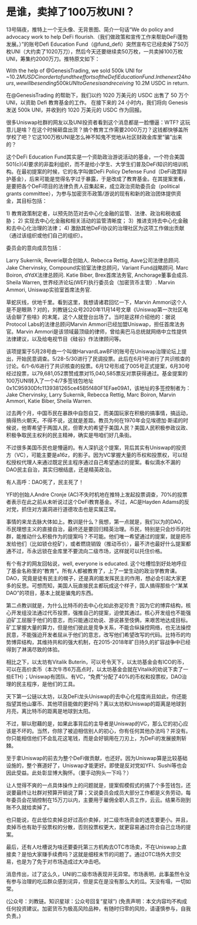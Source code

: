 # 是谁，卖掉了100万枚UNI？

13号隔夜，推特上一个无头像、无背景图、简介一句话“We do policy and advocacy work to help DeFi flourish.（我们做政策和宣传工作来帮助DeFi蓬勃发展。）”的账号Defi Education Fund（@fund\_defi）突然宣布它已经卖掉了50万枚UNI（大约卖了1020万刀），然后今天还要继续卖50万枚，一共卖掉100万枚UNI，筹集约2000万刀。推特原文如下：

With the help of @GenesisTrading, we sold 500k UNI for ~$10.2M USDC in order to fund the efforts of the Defi Education Fund. In the next 24 hours, we will be sending 500k UNI to Genesis and receiving ~$10.2M USDC in return.

在@GenesisTrading 的帮助下，我们以约 1020 万美元的 USDC 出售了 50 万个 UNI，以资助 Defi 教育基金的工作。 在接下来的 24 小时内，我们将向 Genesis 发送 500k UNI，并收到约 1020 万美元的 USDC 作为回报。

很多Uniswap社群的网友以及UNI投资者看到这个消息都是一脸懵逼：WTF? 这玩意儿是啥？在这个时候砸盘出货？搞个教育工作需要2000万刀？这钱都快够盖所学校了吧？它这100万枚UNI是怎么神不知鬼不觉地从社区财政金库里“骗”出来的？

这个DeFi Education Fund其实是一个资助政治游说活动的基金，一个符合美国501\(c\)\(4\)要求的非盈利组织，而不是给小学生、大学生们普及DeFi知识的培训机构。在最初提案的时候，它的名字叫做DeFi Policy Defense Fund（DeFi政策辩护基金），后来可能是觉得名字过于暴露，于是改成了教育基金。在其提案里看，是要把各个DeFi项目的法律负责人召集起来，成立政治资助委员会（political grants committee），为参与加密货币政策/游说的现有和新的政治团体提供资金，其目标包括：

1\) 教育政策制定者，以预先防范对去中心化金融的监管、法律、政治和税收威胁； 2\) 实现去中心化金融和相关活动的监管清晰度； 3）推进支持去中心化金融和去中心化治理的法律； 4\) 激励其他DeFi协议的治理社区为这项工作做出贡献（通过该组织或他们自己的组织）。

委员会的意向成员包括：

Larry Sukernik, Reverie联合创始人. Rebecca Rettig, Aave公司法律总顾问. Jake Chervinsky, Compound实验室法律总顾问，Variant Fund战略顾问. Marc Boiron, dYdX法律总顾问. Katie Biber, Brex首席法务官, Anchorage董事会成员. Sheila Warren, 世界经济论坛\(WEF\)执行委员会（加密货币主管）. Marvin Ammori, Uniswap实验室首席法务官.

草蛇灰线，伏地千里。看到这里，我想请诸君回忆一下，Marvin Ammori这个人是不是眼熟？对的，刘教链公众号2020年11月14号文章《Uniswap第一次社区电话会聊了些啥》的末尾，这个人就登台出场了。当时是这样介绍他的：据说Protocol Labs的法律总顾问Marvin Ammori已经加盟Uniswap，担任首席法务官。Marvin Ammori是该领域最顶级的律师，曾给奥巴马总统就网络中立性提供法律建议，以及给电视节目《硅谷》作法律顾问等。

该项提案于5月28号由一个叫做HarvardLawBFI的账号在Uniswap治理论坛上提出，开始民意调查。5/28-5/30进行了民调投票。此后在6月1号进行了共识核查的讨论。6/1-6/6进行了共识核查的投票。6月12号形成了005号正式提案，6月30号经过投票，以79,681,052票赞成票对15,040,585票反对票获得通过。基金提案的100万UNI转入了一个4/7多签钱包地址 0x1C95930Dfc1139381265ce45B5f480F1EFae09A1，该地址的多签控制者为：Jake Chervinsky, Larry Sukernik, Rebecca Rettig, Marc Boiron, Marvin Ammori, Katie Biber, Sheila Warren.

过去两个月，中国币民在暴跌中自怨自艾，而美国玩家在积极的搞事情，搞运动，搞得热火朝天。不得不说，这就是差距。教员为何在1970年会见埃德加·斯诺的时候说，他寄希望于两国人民，但寄大的希望于美国人民？美国人民积极参政议政、积极争取民主权利的民主精神，确实是甩咱们好几条街。

不过很多美国币民也是懵逼的。有人深扒这个提案，背后其实有Uniswap的投资方（VC），可能主要是a16z，的影子。因为VC掌握大量的币权和投票权，可以轻松授权代理人来通过既定民主程序通过自己希望通过的提案。看似滴水不漏的DAO民主自治，其实归根结底，还是精英政治。

有人高呼：DAO死了，民主死了！

YFI的创始人Andre Cronje \(AC\)不失时机地在推特上发起投票调查，70%的投票者表示在此之前从未听说过这个DeFi教育基金。不过，AC是Hayden Adams的反对党，抓住对方漏洞进行道德攻击也是实属正常。

事情的来龙去脉大体如上。教训是什么？我想，第一点就是，我们以为的DAO，币民理想主义的直接自治，最终还是要回归精英治理。币民，特别是只会炒币的社群，能推动什么积极作为的提案吗？不可能。他们唯一希望通过的提案，就是把币发给他们（比如锁仓挖矿），或者燃烧销毁（推动币价），最不济也最好什么提案都通不过，币永远锁在金库里不要流向二级市场，这样就可以托住价格。

有个有才的网友回帖说，well, everyone is educated. 这个吐槽恰到好处地呼应了基金名称里的“教育”。所有人都被教育了，上了一堂生动的政治学教育课。DAO，究竟是徒有民主的幌子，还是真的能发挥民主的作用，想必会引起大家更多的反思。可想而知，美国人玩直接民主都玩成这个样子，国人搞得那些个“某某DAO”的项目，基本上就是骗鬼的东西。

第二点教训就是，为什么比特币的去中心化如此弥足珍贵？因为它的博弈结构，核心开发组没法通过代币投票，强推自己的提案，迫使其通过。核心开发组也不能强迫矿工屈服于他们的意志，而只能通过劝说、游说甚至伎俩，来艰苦地达成目标。矿工掌握大量的算力，但是他们彼此是竞争关系，不能合纵操控网络，也无法操控民意，不能强迫开发者屈从于他们的意志，改写他们希望改写的代码。比特币的均势博弈结构，其维持共和的强大机制，在2015-2018年旷日持久的扩容战争中已经得到了淋漓尽致的体验。

相比之下，以太坊有Vitalik Buterin，可以号令天下，以太坊基金会有ICO的币，可以在高价卖币（本次牛市6万高点时，以太坊基金会就在Vitalik的劝说下卖了一些ETH）；Uniswap有团队、有VC，“免费”分配了40%的币权和投票权，DAO治理的民主程序，是他们的工具。

天下第一公链以太坊，以及DeFi龙头Uniswap的去中心化程度尚且如此，你还能指望其他山寨币、其他项目能做的更好吗？离以太坊和Uniswap的距离是地球到月亮，离比特币的距离是地球到太阳。

不过，聊以慰藉的是，如果此事背后的主导者是Uniswap的VC，那么它的初心应该是不坏的。当然，你除了被迫相信别人的初心，你有任何其他办法吗？并没有。你只能相信他们不会乱花这笔钱，而是会好钢用在刀刃上，为DeFi的发展披荆斩棘。

至于拿Uniswap的前去为整个DeFi做贡献，也还好。因为Uniswap算是比较基础设施的，整个赛道好了，Uniswap才能更好。即使是反对党如YFI、Sushi等也会因此受益。此处彰显博大胸怀。（要手动狗头一下吗？）

让人觉得不爽的一点具体操作上的问题就是，提案假模假式的搞了个多签钱包，还说要最终让社群对预算开销说了算；又说委员会成员大部分工作都是义务劳动，每年委员会花销控制在15万刀以内，主要用于雇佣全职人员工作，云云。结果币刚到账不久就给卖掉了。

也只能说，在此低位卖掉总好过高价卖掉，对二级市场资金的透支要更小。并且，卖掉币也有助于投票权的分散，否则投票权更大，就更容易通过符合自己立场的提案。

最后，还有人吐槽说为啥还要委托第三方机构去OTC市场卖，不在Uniswap上直接卖？是怕大家赚手续费吗？这就是细枝末节的问题了。通过OTC场外大宗交易，也是为了免于对市场造成过大冲击吧。

消息传出，过了这么久，UNI的二级市场表现并无异常。市场表明，此事虽然令没有参与治理的吃瓜群众感到诧异，但是实在是没有那么大的瓜。天没有塌，一切如常。

\(公众号：刘教链。知识星球：公众号回复“星球”\)  \(免责声明：本文内容均不构成任何投资建议。加密货币为极高风险品种，有随时归零的风险，请谨慎参与，自我负责。\)

